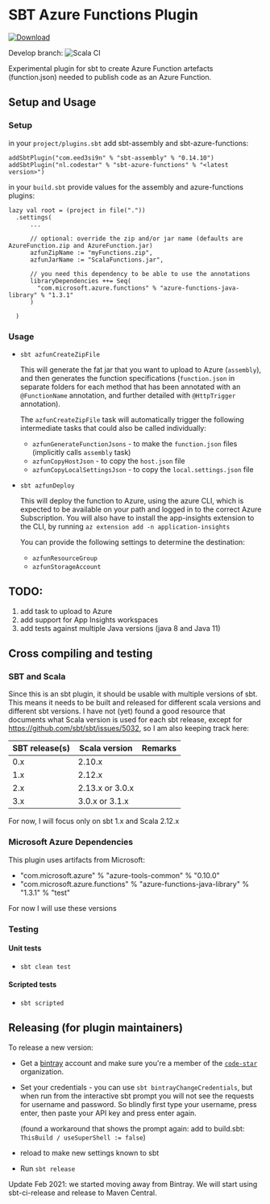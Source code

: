 # SBT Azure Functions Plugin 
[ ![Download](https://api.bintray.com/packages/code-star/sbt-plugins/sbt-azure-functions/images/download.svg) ](https://bintray.com/code-star/sbt-plugins/sbt-azure-functions/_latestVersion)

Develop branch: ![Scala CI](https://github.com/code-star/sbt-azure-functions-plugin/workflows/Scala%20CI/badge.svg?branch=develop)

Experimental plugin for sbt to create Azure Function artefacts (function.json) needed to publish code as an Azure Function.

## Setup and Usage

### Setup
  
in your `project/plugins.sbt` add sbt-assembly and sbt-azure-functions:
  
    addSbtPlugin("com.eed3si9n" % "sbt-assembly" % "0.14.10")
    addSbtPlugin("nl.codestar" % "sbt-azure-functions" % "<latest version>")

in your `build.sbt` provide values for the assembly and azure-functions plugins:

    lazy val root = (project in file("."))
      .settings(
          ...

          // optional: override the zip and/or jar name (defaults are AzureFunction.zip and AzureFunction.jar)
          azfunZipName := "myFunctions.zip",
          azfunJarName := "ScalaFunctions.jar",
      
          // you need this dependency to be able to use the annotations
          libraryDependencies ++= Seq(
            "com.microsoft.azure.functions" % "azure-functions-java-library" % "1.3.1"
          )
        
      )

### Usage

* `sbt azfunCreateZipFile`

    This will generate the fat jar that you want to upload to Azure (`assembly`), and then generates the function
    specifications (`function.json` in separate folders for each method that has been annotated with an `@FunctionName`
    annotation, and further detailed with `@HttpTrigger` annotation).
  
    The `azfunCreateZipFile` task will automatically trigger the following intermediate tasks that could also be
    called individually:
  
    * `azfunGenerateFunctionJsons` - to make the `function.json` files (implicitly calls `assembly` task)
    * `azfunCopyHostJson` - to copy the `host.json` file
    * `azfunCopyLocalSettingsJson` - to copy the `local.settings.json` file

* `sbt azfunDeploy`

    This will deploy the function to Azure, using the azure CLI, which is expected to be available on your path
    and logged in to the correct Azure Subscription.
    You will also have to install the app-insights extension to the CLI, by running `az extension add -n application-insights`
  
    You can provide the following settings to determine the destination:
    * `azfunResourceGroup`
    * `azfunStorageAccount`
    

## TODO: 
1. add task to upload to Azure
1. add support for App Insights workspaces
1. add tests against multiple Java versions (java 8 and Java 11)


## Cross compiling and testing
### SBT and Scala
Since this is an sbt plugin, it should be usable with multiple versions of sbt. This means it needs to be built and
released for different scala versions and different sbt versions. I have not (yet) found a good resource that documents
what Scala version is used for each sbt release, except for https://github.com/sbt/sbt/issues/5032, 
so I am also keeping track here:

| SBT release(s)| Scala version     | Remarks                                          |
|---------------|-------------------|--------------------------------------------------|
| 0.x           | 2.10.x            |
| 1.x           | 2.12.x            |
| 2.x           | 2.13.x or 3.0.x   |
| 3.x           | 3.0.x or 3.1.x    |

For now, I will focus only on sbt 1.x and Scala 2.12.x

### Microsoft Azure Dependencies
This plugin uses artifacts from Microsoft:
* "com.microsoft.azure" % "azure-tools-common" % "0.10.0"
* "com.microsoft.azure.functions" % "azure-functions-java-library" % "1.3.1" % "test"

For now I will use these versions

### Testing
#### Unit tests
* `sbt clean test`
#### Scripted tests
* `sbt scripted`

## Releasing (for plugin maintainers)
To release a new version:
* Get a [bintray](https://bintray.com) account and make sure you're a member of the [`code-star`](https://bintray.com/code-star) organization.
* Set your credentials - you can use `sbt bintrayChangeCredentials`, but when run from the interactive sbt prompt
  you will not see the requests for username and password. So blindly first type your username, press enter, then
  paste your API key and press enter again.

    (found a workaround that shows the prompt again: add to build.sbt: `ThisBuild / useSuperShell := false`)
* reload to make new settings known to sbt
* Run `sbt release`

Update Feb 2021: we started moving away from Bintray. We will start using sbt-ci-release and release to Maven Central. 

